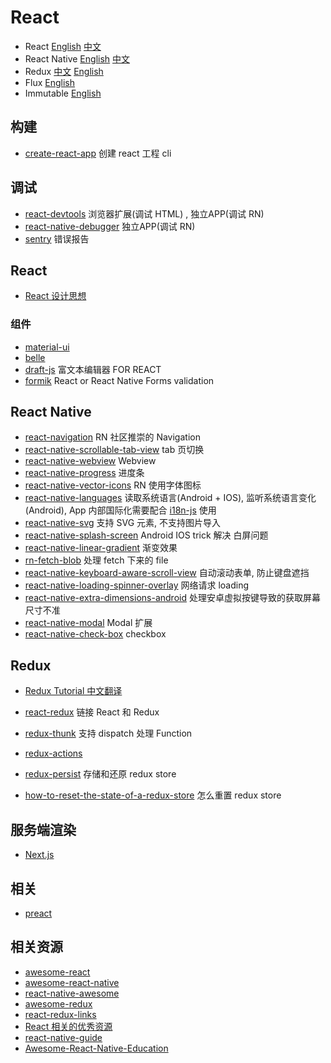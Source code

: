 # React

- React [English](https://reactjs.org/) [中文](https://react.docschina.org/)
- React Native [English](https://facebook.github.io/react-native) [中文](https://reactnative.cn/)
- Redux [中文](http://cn.redux.js.org/) [English](https://redux.js.org/)
- Flux [English](https://github.com/facebook/flux)
- Immutable [English](https://github.com/facebook/immutable-js)
## 构建

- [create-react-app](https://github.com/facebook/create-react-app) 创建 react 工程 cli

## 调试

- [react-devtools](https://github.com/facebook/react-devtools) 浏览器扩展(调试 HTML) , 独立APP(调试 RN) 
- [react-native-debugger](https://github.com/jhen0409/react-native-debugger) 独立APP(调试 RN)
- [sentry](https://sentry.io/welcome/) 错误报告

## React

- [React 设计思想](https://github.com/react-guide/react-basic)

### 组件

- [material-ui](https://github.com/mui-org/material-ui)
- [belle](https://github.com/nikgraf/belle/)
- [draft-js](https://github.com/facebook/draft-js) 富文本编辑器 FOR REACT
- [formik](https://github.com/jaredpalmer/formik) React or React Native Forms validation

## React Native

- [react-navigation](https://github.com/react-navigation/react-navigation) RN 社区推崇的 Navigation
- [react-native-scrollable-tab-view](https://github.com/ptomasroos/react-native-scrollable-tab-view) tab 页切换
- [react-native-webview](https://github.com/react-native-community/react-native-webview) Webview
- [react-native-progress](https://github.com/oblador/react-native-progress) 进度条
- [react-native-vector-icons](https://github.com/oblador/react-native-vector-icons) RN 使用字体图标
- [react-native-languages](https://github.com/react-native-community/react-native-languages) 读取系统语言(Android + IOS), 监听系统语言变化(Android), App 内部国际化需要配合 [i18n-js](https://github.com/fnando/i18n-js) 使用
- [react-native-svg](https://github.com/react-native-community/react-native-svg) 支持 SVG 元素, 不支持图片导入
- [react-native-splash-screen](https://github.com/crazycodeboy/react-native-splash-screen) Android IOS trick 解决 白屏问题
- [react-native-linear-gradient](https://github.com/react-native-community/react-native-linear-gradient) 渐变效果
- [rn-fetch-blob](https://github.com/joltup/rn-fetch-blob) 处理 fetch 下来的 file
- [react-native-keyboard-aware-scroll-view](https://github.com/APSL/react-native-keyboard-aware-scroll-view) 自动滚动表单, 防止键盘遮挡
- [react-native-loading-spinner-overlay](https://github.com/joinspontaneous/react-native-loading-spinner-overlay) 网络请求 loading
- [react-native-extra-dimensions-android](https://github.com/Sunhat/react-native-extra-dimensions-android) 处理安卓虚拟按键导致的获取屏幕尺寸不准
- [react-native-modal](https://github.com/react-native-community/react-native-modal) Modal 扩展
- [react-native-check-box](https://github.com/crazycodeboy/react-native-check-box) checkbox

## Redux

- [Redux Tutorial 中文翻译](https://github.com/react-guide/redux-tutorial-cn)
- [react-redux](https://github.com/reduxjs/react-redux) 链接 React 和 Redux
- [redux-thunk](https://github.com/reduxjs/redux-thunk) 支持 dispatch 处理 Function
- [redux-actions](https://github.com/redux-utilities/redux-actions)
- [redux-persist](https://github.com/rt2zz/redux-persist) 存储和还原 redux store

- [how-to-reset-the-state-of-a-redux-store](https://stackoverflow.com/questions/35622588/how-to-reset-the-state-of-a-redux-store) 怎么重置 redux store

## 服务端渲染

- [Next.js](https://github.com/zeit/next.js)

## 相关

- [preact](https://github.com/developit/preact)

## 相关资源

- [awesome-react](https://github.com/enaqx/awesome-react)
- [awesome-react-native](https://github.com/jondot/awesome-react-native)
- [react-native-awesome](https://github.com/crazycodeboy/react-native-awesome)
- [awesome-redux](https://github.com/xgrommx/awesome-redux)
- [react-redux-links](https://github.com/markerikson/react-redux-links)
- [React 相关的优秀资源](https://github.com/ywwhack/react-journey)
- [react-native-guide](https://github.com/reactnativecn/react-native-guide)
- [Awesome-React-Native-Education](https://github.com/hsavit1/Awesome-React-Native-Education)
